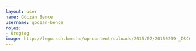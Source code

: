 ```yaml
---
layout: user
name: Góczán Bence
username: goczan-bence
roles:
- Öregtag
image: http://lego.sch.bme.hu/wp-content/uploads/2015/02/20150209-_DSC6567-150x150.jpg
---
```

